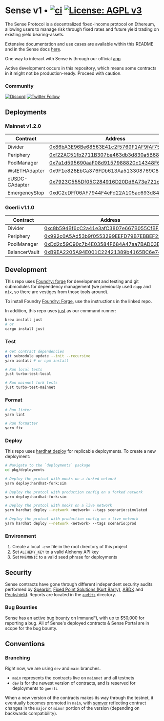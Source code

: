 # Sense v1 • [![ci](https://github.com/sense-finance/sense-v1/actions/workflows/ci.yml/badge.svg)](https://github.com/sense-finance/space-v1/actions/workflows/ci.yml) [![License: AGPL v3](https://img.shields.io/badge/License-AGPL_v3-blue.svg)](https://www.gnu.org/licenses/agpl-3.0)


The Sense Protocol is a decentralized fixed-income protocol on Ethereum, allowing users to manage risk through fixed rates and future yield trading on existing yield bearing-assets.

Extensive documentation and use cases are available within this README and in the Sense docs [here](https://docs.sense.finance/).

One way to interact with Sense is through our official [app](https://app.sense.finance/eth-mainnet/rates)

Active development occurs in this repository, which means some contracts in it might not be production-ready. Proceed with caution.

### Community   

[![Discord](https://badgen.net/badge/icon/discord?icon=discord&label)](https://discord.com/invite/krVGnQgSzG)
[![Twitter Follow](https://img.shields.io/twitter/follow/senseprotocol.svg?label=senseprotocol&style=social)](https://twitter.com/senseprotocol)


## Deployments

### Mainnet v1.2.0

| Contract   | Address                                                                                                                                        |
| ------- | ------------------------------------------------------------------------------------------------------------------------- |
| Divider | [0x86bA3E96Be68563E41c2f5769F1AF9fAf758e6E0](https://etherscan.io/address/0x86bA3E96Be68563E41c2f5769F1AF9fAf758e6E0#code)                     |
| Periphery  | [0xf22AC51fb2711B307be463db3d830a5B680E3dD1](https://etherscan.io/address/0xf22AC51fb2711B307be463db3d830a5B680E3dD1#code)      |
| PoolManager | [0x7a1d595690aaF08d9157988820c14348F6930de9](https://etherscan.io/address/0x7a1d595690aaF08d9157988820c14348F6930de9#code)                     |
| WstETHAdapter  | [0x9F1e828EbCa376FDb613Aa513308769C83C451Bc](https://etherscan.io/address/0x9F1e828EbCa376FDb613Aa513308769C83C451Bc)      |
| cUSDC-CAdapter  | [0x7923C555Df05C284916D20Dd6A73e721cd010053](https://etherscan.io/address/0x7923C555Df05C284916D20Dd6A73e721cd010053)
| EmergencyStop  | [0xdC2eDFf06AF7944F4eFd22A105ac693d848Ee52f](https://etherscan.io/address/0xdC2eDFf06AF7944F4eFd22A105ac693d848Ee52f)  


### Goerli v1.1.0

| Contract   | Address                                                                                                                                        |
| ------- | ------------------------------------------------------------------------------------------------------------------------- |
| Divider | [0xc8b594Bf6cC2a41e3afC3807e667B055CfBF8304](https://etherscan.io/address/0xc8b594Bf6cC2a41e3afC3807e667B055CfBF8304#code)                     |
| Periphery  | [0x992c0A5Ad53b9f0553299EEFD79B7EBBEF22D324](https://etherscan.io/address/0x992c0A5Ad53b9f0553299EEFD79B7EBBEF22D324#code)      |
| PoolManager | [0xDd2c59C90c7b4E03584F684A47aa7BAD03Eb91E3](https://etherscan.io/address/0xDd2c59C90c7b4E03584F684A47aa7BAD03Eb91E3#code)                     |
| BalancerVault  | [0xB9EA2205A94E001C22421389b4165BC6e74bbd24](https://etherscan.io/address/0xB9EA2205A94E001C22421389b4165BC6e74bbd24#code)      


## Development

This repo uses [Foundry: forge](https://github.com/gakonst/foundry) for development and testing
and git submodules for dependency management (we previously used `dapp` and `nix`, so there are vestiges from those tools around).

To install Foundry [Foundry: Forge](https://github.com/gakonst/foundry), use the instructions in the linked repo.

In addition, this repo uses [just](https://github.com/casey/just) as our command runner:

```sh
brew install just
# or
cargo install just
```

### Test

```bash
# Get contract dependencies
git submodule update --init --recursive
yarn isntall # or npm install

# Run local tests
just turbo-test-local

# Run mainnet fork tests
just turbo-test-mainnet
```

### Format

```bash
# Run linter
yarn lint

# Run formatter
yarn fix
```

### Deploy

This repo uses [hardhat deploy](https://github.com/wighawag/hardhat-deploy) for replicable deployments. To create a new deployment:

```bash
# Navigate to the `deployments` package
cd pkg/deployments

# Deploy the protcol with mocks on a forked network
yarn deploy:hardhat-fork:sim

# Deploy the protcol with production config on a forked network
yarn deploy:hardhat-fork:sim

# Deploy the protcol with mocks on a live network
yarn hardhat deploy --network <network> --tags scenario:simulated

# Deploy the protcol with production config on a live network
yarn hardhat deploy --network <network> --tags scenario:prod
```

### Environment

1. Create a local `.env` file in the root directory of this project
2. Set `ALCHEMY_KEY` to a valid Alchemy API key
3. Set `MNEMONIC` to a valid seed phrase for deployments

## Security

Sense contracts have gone through different independent security audits performed by [Spearbit](https://spearbit.com), [Fixed Point Solutions (Kurt Barry)](https://github.com/fixed-point-solutions), [ABDK](https://www.abdk.consulting/) and [Peckshield](https://peckshield.com). Reports are located in the [`audits`](./audits) directory.

### Bug Bounties

Sense has an active bug bounty on ImmuneFi, with up to $50,000 for reporting a bug. All of Sense's deployed contracts & Sense Portal are in scope for the bug bounty.

## Conventions

### Branching

Right now, we are using `dev` and  `main` branches.

- `main` represents the contracts live on `mainnet` and all testnets
- `dev` is for the newest version of contracts, and is reserved for deployments to `goerli`

When a new version of the contracts makes its way through the testnet, it eventually becomes promoted in `main`, with [semver](https://semver.org/) reflecting contract changes in the `major` or `minor` portion of the version (depending on backwards compatibility).
